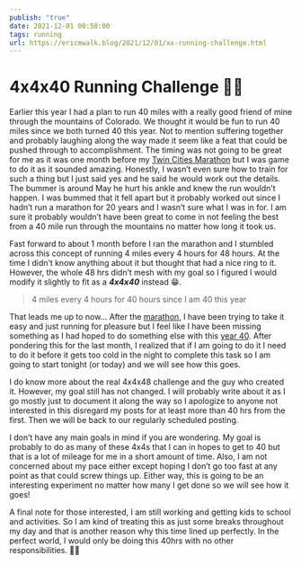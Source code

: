 ```yaml
---
publish: "true"
date: 2021-12-01 00:58:00
tags: running
url: https://ericmwalk.blog/2021/12/01/xx-running-challenge.html
---
```


# 4x4x40 Running Challenge 🏃‍♂️

Earlier this year I had a plan to run 40 miles with a really good friend of mine through the mountains of Colorado. We thought it would be fun to run 40 miles since we both turned 40 this year. Not to mention suffering together and probably laughing along the way made it seem like a feat that could be pushed through to accomplishment. The timing was not going to be great for me as it was one month before my [Twin Cities Marathon](https://ericmwalk.blog/2021/10/04/twin-cities-marathon.html) but I was game to do it as it sounded amazing. Honestly, I wasn’t even sure how to train for such a thing but I just said yes and he said he would work out the details. The bummer is around May he hurt his ankle and knew the run wouldn’t happen. I was bummed that it fell apart but it probably worked out since I hadn’t run a marathon for 20 years and I wasn’t sure what I was in for. I am sure it probably wouldn’t have been great to come in not feeling the best from a 40 mile run through the mountains no matter how long it took us.

Fast forward to about 1 month before I ran the marathon and I stumbled across this concept of running 4 miles every 4 hours for 48 hours. At the time I didn’t know anything about it but thought that had a nice ring to it. However, the whole 48 hrs didn’t mesh with my goal so I figured I would modify it slightly to fit as a **_4x4x40_** instead 😁.

> 4 miles every 4 hours for 40 hours since I am 40 this year

That leads me up to now... After the [marathon](https://ericmwalk.blog/2021/10/04/twin-cities-marathon.html), I have been trying to take it easy and just running for pleasure but I feel like I have been missing something as I had hoped to do something else with this [year 40](https://ericmwalk.blog/2021/03/24/forty.html). After pondering this for the last month, I realized that if I am going to do it I need to do it before it gets too cold in the night to complete this task so I am going to start tonight (or today) and we will see how this goes.

I do know more about the real 4x4x48 challenge and the guy who created it. However, my goal still has not changed. I will probably write about it as I go mostly just to document it along the way so I apologize to anyone not interested in this disregard my posts for at least more than 40 hrs from the first. Then we will be back to our regularly scheduled posting.

I don’t have any main goals in mind if you are wondering. My goal is probably to do as many of these 4x4s that I can in hopes to get to 40 but that is a lot of mileage for me in a short amount of time. Also, I am not concerned about my pace either except hoping I don’t go too fast at any point as that could screw things up. Either way, this is going to be an interesting experiment no matter how many I get done so we will see how it goes!

A final note for those interested, I am still working and getting kids to school and activities. So I am kind of treating this as just some breaks throughout my day and that is another reason why this time lined up perfectly. In the perfect world, I would only be doing this 40hrs with no other responsibilities. 🤷‍♂️
